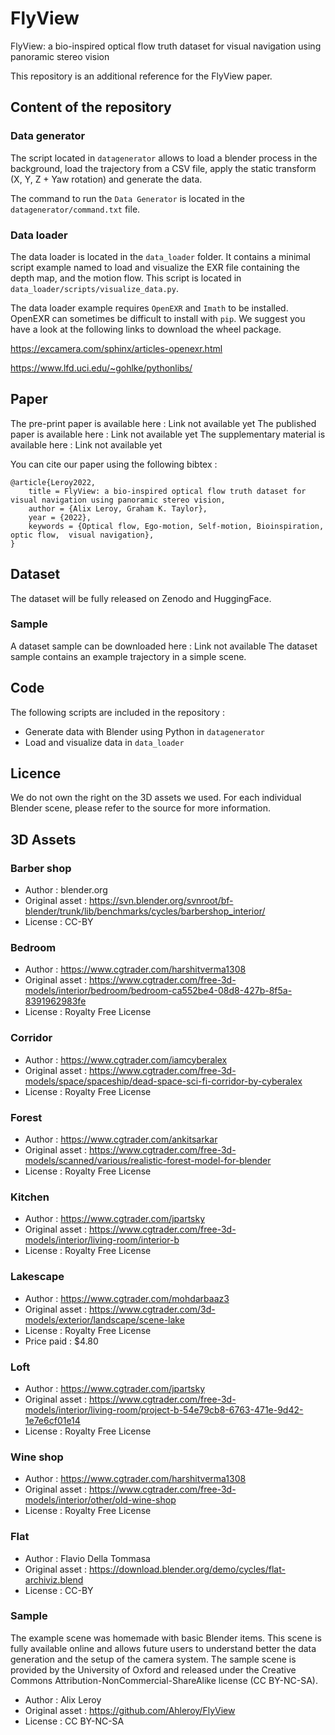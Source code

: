 # FlyView
FlyView: a bio-inspired optical flow truth dataset for visual navigation using panoramic stereo vision

This repository is an additional reference for the FlyView paper.

## Content of the repository

### Data generator

The script located in `datagenerator` allows to load a blender process in the background, load the trajectory from a CSV file, apply the static transform (X, Y, Z + Yaw rotation) and generate the data.

The command to run the `Data Generator` is located in the `datagenerator/command.txt` file.

### Data loader
The data loader is located in the `data_loader` folder.
It contains a minimal script example named  to load and visualize the EXR file containing the depth map, and the motion flow. This script is located in `data_loader/scripts/visualize_data.py`.

The data loader example requires `OpenEXR` and `Imath` to be installed.
OpenEXR can sometimes be difficult to install with `pip`. We suggest you have a look at the following links to download the wheel package.

https://excamera.com/sphinx/articles-openexr.html

https://www.lfd.uci.edu/~gohlke/pythonlibs/


## Paper

The pre-print paper is available here : Link not available yet
The published paper is available here : Link not available yet
The supplementary material is available here : Link not available yet

You can cite our paper using the following bibtex :

```
@article{Leroy2022,
	title = FlyView: a bio-inspired optical flow truth dataset for visual navigation using panoramic stereo vision,
	author = {Alix Leroy, Graham K. Taylor},
	year = {2022},
	keywords = {Optical flow, Ego-motion, Self-motion, Bioinspiration, optic flow,  visual navigation},
}
```

## Dataset

The dataset will be fully released on Zenodo and HuggingFace.

### Sample
A dataset sample can be downloaded here : Link not available
The dataset sample contains an example trajectory in a simple scene. 

## Code

The following scripts are included in the repository :
- Generate data with Blender using Python in `datagenerator`
- Load and visualize data in `data_loader`

## Licence
We do not own the right on the 3D assets we used. For each individual Blender scene, please refer to the source for more information.

## 3D Assets

### Barber shop
- Author : blender.org
- Original asset : https://svn.blender.org/svnroot/bf-blender/trunk/lib/benchmarks/cycles/barbershop_interior/
- License : CC-BY

### Bedroom
- Author : https://www.cgtrader.com/harshitverma1308
- Original asset : https://www.cgtrader.com/free-3d-models/interior/bedroom/bedroom-ca552be4-08d8-427b-8f5a-8391962983fe
- License : Royalty Free License

### Corridor
- Author : https://www.cgtrader.com/iamcyberalex
- Original asset : https://www.cgtrader.com/free-3d-models/space/spaceship/dead-space-sci-fi-corridor-by-cyberalex
- License : Royalty Free License

### Forest
- Author : https://www.cgtrader.com/ankitsarkar
- Original asset : https://www.cgtrader.com/free-3d-models/scanned/various/realistic-forest-model-for-blender
- License : Royalty Free License

### Kitchen
- Author : https://www.cgtrader.com/jpartsky
- Original asset : https://www.cgtrader.com/free-3d-models/interior/living-room/interior-b
- License : Royalty Free License

### Lakescape
- Author : https://www.cgtrader.com/mohdarbaaz3
- Original asset : https://www.cgtrader.com/3d-models/exterior/landscape/scene-lake
- License : Royalty Free License
- Price paid : $4.80

### Loft
- Author : https://www.cgtrader.com/jpartsky
- Original asset : https://www.cgtrader.com/free-3d-models/interior/living-room/project-b-54e79cb8-6763-471e-9d42-1e7e6cf01e14
- License : Royalty Free License

### Wine shop
- Author : https://www.cgtrader.com/harshitverma1308
- Original asset : https://www.cgtrader.com/free-3d-models/interior/other/old-wine-shop
- License : Royalty Free License

### Flat
- Author : Flavio Della Tommasa
- Original asset : https://download.blender.org/demo/cycles/flat-archiviz.blend
- License : CC-BY

### Sample
The example scene was homemade with basic Blender items. This scene is fully available online and allows future users to understand better the data generation and the setup of the camera system.
The sample scene is provided by the University of Oxford and released under the Creative Commons Attribution-NonCommercial-ShareAlike license (CC BY-NC-SA).
- Author : Alix Leroy
- Original asset : https://github.com/Ahleroy/FlyView
- License : CC BY-NC-SA